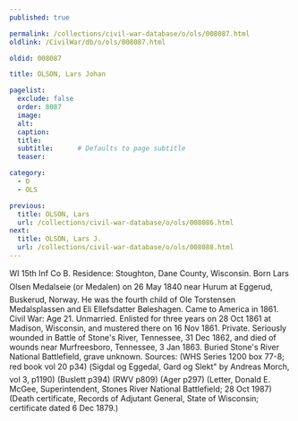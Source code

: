 ```yaml
---
published: true

permalink: /collections/civil-war-database/o/ols/008087.html
oldlink: /CivilWar/db/o/ols/008087.html

oldid: 008087

title: OLSON, Lars Johan

pagelist:
  exclude: false
  order: 8087
  image: 
  alt:
  caption:
  title:
  subtitle:      # Defaults to page subtitle
  teaser:

category: 
  - O 
  - OLS

previous:
  title: OLSON, Lars
  url: /collections/civil-war-database/o/ols/008086.html  
next:
  title: OLSON, Lars J.
  url: /collections/civil-war-database/o/ols/008088.html   
---
```

WI 15th Inf Co B. Residence: Stoughton, Dane County, Wisconsin. Born &#147;Lars Olsen Medalseie&#148; (or &#147;Medalen&#148;) on 26 May 1840 near Hurum at Eggerud, Buskerud, Norway. He was the fourth child of Ole Torstensen Medalsplassen and Eli Ellefsdatter B&oslash;leshagen. Came to America in 1861. Civil War: Age 21. Unmarried. Enlisted for three years on 28 Oct 1861 at Madison, Wisconsin, and mustered there on 16 Nov 1861. Private. Seriously wounded in Battle of Stone&#39;s River, Tennessee, 31 Dec 1862, and died of wounds near Murfreesboro, Tennessee, 3 Jan 1863. Buried Stone&#39;s River National Battlefield, grave unknown. Sources: (WHS Series 1200 box 77-8; red book vol 20 p34) (&#147;Sigdal og Eggedal, Gard og Slekt&quot; by Andreas Morch, vol 3, p1190) (Buslett p394) (RWV p809) (Ager p297) (Letter, Donald E. McGee, Superintendent, Stones River National Battlefield; 28 Oct 1987) (Death certificate, Records of Adjutant General, State of Wisconsin; certificate dated 6 Dec 1879.)